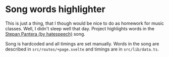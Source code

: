 # Song words highlighter

This is just a thing, that I though would be nice to do as homework for music classes. Well, I didn't sleep well that day.
Project highlights words in the [Stepan Pantera (by hatespeech)](https://open.spotify.com/track/5v8hNpm9pSAjeNRUwvbHk5) song.

Song is hardcoded and all timings are set manually. Words in the song are described in `src/routes/+page.svelte` and
timings are in `src/lib/data.ts`.
